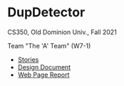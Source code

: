 # DupDetector

CS350, Old Dominion Univ., Fall 2021

Team "The 'A' Team" (W7-1)

* [Stories](https://trello.com/b/tkYIAiUl/a-team)
* [Design Document](https://docs.google.com/document/d/1UXDmncuhU128ueACsPHJtelXfo1li-0GcnEI7T1pF4Q/edit?usp=sharing)
* [Web Page Report]()
